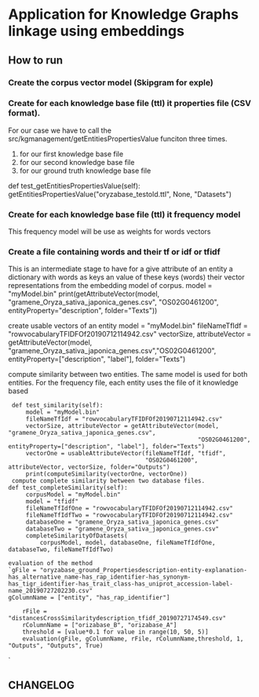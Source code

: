 
# Application for Knowledge Graphs linkage using embeddings 


## How to run
### Create the corpus vector model (Skipgram for exple)
### Create for each knowledge base file (ttl) it properties file (CSV format).
For our case we have to call the src/kgmanagement/getEntitiesPropertiesValue funciton three times.
1. for our first knowledge base file
2. for our second knowledge base file
3. for our ground truth knowledge base file

def test_getEntitiesPropertiesValue(self):
     getEntitiesPropertiesValue("oryzabase_testold.ttl", None, "Datasets")

### Create for each knowledge base file (ttl) it frequency model
This frequency model will be use as weights for words vectors

### Create a file containing words and their tf or idf or tfidf

This is an intermediate stage to have for a give attribute of an entity a dictionary with words as keys an value of these keys (words) their vector representations from the embedding model of corpus.
model = "myModel.bin"
print(getAttributeVector(model, "gramene_Oryza_sativa_japonica_genes.csv",
                                  "OS02G0461200", entityProperty="description", folder="Texts"))

 create usable vectors of an entity
 model = "myModel.bin"
 fileNameTfIdf = "rowvocabularyTFIDFOf20190712114942.csv"
 vectorSize, attributeVector = getAttributeVector(model, "gramene_Oryza_sativa_japonica_genes.csv","OS02G0461200", entityProperty=["description", "label"], folder="Texts")

 compute similarity between two entities. The same model is used for both entities.
 For the frequency file, each entity uses the file of it knowledge based

     def test_similarity(self):
         model = "myModel.bin"
         fileNameTfIdf = "rowvocabularyTFIDFOf20190712114942.csv"
         vectorSize, attributeVector = getAttributeVector(model, "gramene_Oryza_sativa_japonica_genes.csv",
                                                          "OS02G0461200", entityProperty=["description", "label"], folder="Texts")
         vectorOne = usableAttributeVector(fileNameTfIdf, "tfidf",
                                           "OS02G0461200", attributeVector, vectorSize, folder="Outputs")
         print(computeSimilarity(vectorOne, vectorOne))
     compute complete similarity between two database files.
    def test_completeSimilarity(self):
         corpusModel = "myModel.bin"
         model = "tfidf"
         fileNameTfIdfOne = "rowvocabularyTFIDFOf20190712114942.csv"
         fileNameTfIdfTwo = "rowvocabularyTFIDFOf20190712114942.csv"
         databaseOne = "gramene_Oryza_sativa_japonica_genes.csv"
         databaseTwo = "gramene_Oryza_sativa_japonica_genes.csv"
         completeSimilarityOfDatasets(
             corpusModel, model, databaseOne, fileNameTfIdfOne, databaseTwo, fileNameTfIdfTwo)
   
    evaluation of the method
    `gFile = "oryzabase_ground_Propertiesdescription-entity-explanation-has_alternative_name-has_rap_identifier-has_synonym-has_tigr_identifier-has_trait_class-has_uniprot_accession-label-name_20190727202230.csv"
    gColumnName = ["entity", "has_rap_identifier"]

        rFile = "distancesCrossSimilaritydescription_tfidf_20190727174549.csv"
        rColumnName = ["orizabase_B", "orizabase_A"]
        threshold = [value*0.1 for value in range(10, 50, 5)]
        evaluation(gFile, gColumnName, rFile, rColumnName,threshold, 1, "Outputs", "Outputs", True)
`
        


## CHANGELOG 
